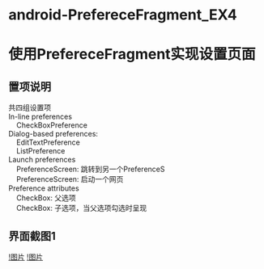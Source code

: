 # android-PrefereceFragment_EX4
# 使用PrefereceFragment实现设置页面
## 置项说明

共四组设置项 <br>
In-line preferences <br>
&nbsp; &nbsp; CheckBoxPreference <br>
Dialog-based preferences: <br>
&nbsp; &nbsp; EditTextPreference <br>
&nbsp; &nbsp; ListPreference <br>
Launch preferences<br>
&nbsp; &nbsp; PreferenceScreen: 跳转到另一个PreferenceS<br>
&nbsp; &nbsp; PreferenceScreen: 启动一个网页  <br>
Preference attributes  <br>
&nbsp; &nbsp; CheckBox: 父选项  <br>
&nbsp; &nbsp; CheckBox: 子选项，当父选项勾选时呈现  <br>

## 界面截图1
[!图片](https://github.com/BornTW/android-PrefereceFragment_EX4/blob/master/Images/android-PrefereceFragment_EX4_1.PNG)
[!图片](https://github.com/BornTW/android-PrefereceFragment_EX4/blob/master/Images/android-PrefereceFragment_EX4_2.PNG)



